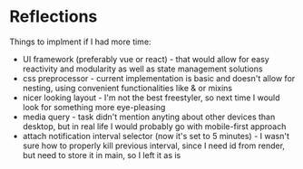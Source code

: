 # Reflections

Things to implment if I had more time:
- UI framework (preferably vue or react) - that would allow for easy reactivity and modularity as well as state management solutions
- css preprocessor - current implementation is basic and doesn't allow for nesting, using convenient functionalities like & or mixins
- nicer looking layout - I'm not the best freestyler, so next time I would look for something more eye-pleasing
- media query - task didn't mention anyting about other devices than desktop, but in real life I would probably go with mobile-first approach
- attach notification interval selector (now it's set to 5 minutes) - I wasn't sure how to properly kill previous interval, since I need id from render, but need to store it in main, so I left it as is
